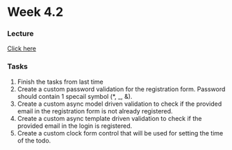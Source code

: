 # Week 4.2

### Lecture
[Click here](https://speakerdeck.com/iliaidakiev/8-custom-validations-controls-and-multi-providers)
### Tasks
1. Finish the tasks from last time
2. Create a custom password validation for the registration form. Password should contain 1 specail symbol (*, _, &).
3. Create a custom async model driven validation to check if the provided email in the registration form is not already registered.
4. Create a custom async template driven validation to check if the provided email in the login is registered. 
5. Create a custom clock form control that will be used for setting the time of the todo.
